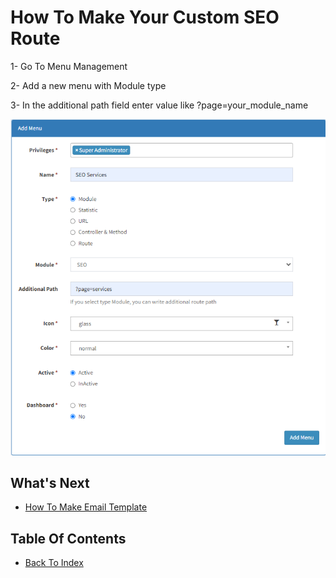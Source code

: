 # How To Make Your Custom SEO Route

1- Go To Menu Management

2- Add a new menu with Module type

3- In the additional path field enter value like ?page=your_module_name

![image](https://raw.githubusercontent.com/Voila2020/voila_cms/master/docs/en/MicrosoftTeams-image%20(5).png)

## What's Next
- [How To Make Email Template](./how-to-make-email-template.md)

## Table Of Contents
- [Back To Index](./index.md)
